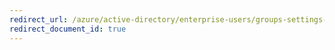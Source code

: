 ```yaml
---
redirect_url: /azure/active-directory/enterprise-users/groups-settings-v2-cmdlets
redirect_document_id: true
---
```

